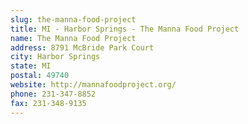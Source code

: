 ```yaml
---
slug: the-manna-food-project
title: MI - Harbor Springs - The Manna Food Project
name: The Manna Food Project
address: 8791 McBride Park Court
city: Harbor Springs
state: MI
postal: 49740
website: http://mannafoodproject.org/
phone: 231-347-8852
fax: 231-348-9135
---
```

